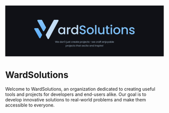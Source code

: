 [![banner](./images/org_banner.jpg)](https://github.com/wardsolutions)

# WardSolutions

Welcome to WardSolutions, an organization dedicated to creating useful tools and projects for developers and end-users alike. Our goal is to develop innovative solutions to real-world problems and make them accessible to everyone.
